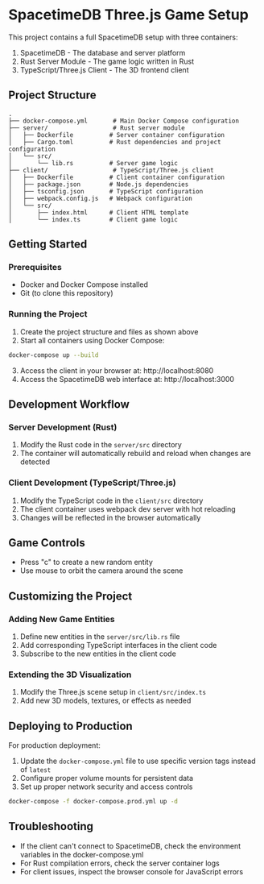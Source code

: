 # SpacetimeDB Three.js Game Setup

This project contains a full SpacetimeDB setup with three containers:
1. SpacetimeDB - The database and server platform
2. Rust Server Module - The game logic written in Rust
3. TypeScript/Three.js Client - The 3D frontend client

## Project Structure

```
.
├── docker-compose.yml       # Main Docker Compose configuration
├── server/                  # Rust server module
│   ├── Dockerfile          # Server container configuration 
│   ├── Cargo.toml          # Rust dependencies and project configuration
│   └── src/
│       └── lib.rs          # Server game logic
├── client/                  # TypeScript/Three.js client
│   ├── Dockerfile          # Client container configuration
│   ├── package.json        # Node.js dependencies
│   ├── tsconfig.json       # TypeScript configuration
│   ├── webpack.config.js   # Webpack configuration
│   └── src/
│       ├── index.html      # Client HTML template
│       └── index.ts        # Client game logic
```

## Getting Started

### Prerequisites

- Docker and Docker Compose installed
- Git (to clone this repository)

### Running the Project

1. Create the project structure and files as shown above
2. Start all containers using Docker Compose:

```bash
docker-compose up --build
```

3. Access the client in your browser at: http://localhost:8080
4. Access the SpacetimeDB web interface at: http://localhost:3000

## Development Workflow

### Server Development (Rust)

1. Modify the Rust code in the `server/src` directory
2. The container will automatically rebuild and reload when changes are detected

### Client Development (TypeScript/Three.js)

1. Modify the TypeScript code in the `client/src` directory  
2. The client container uses webpack dev server with hot reloading
3. Changes will be reflected in the browser automatically

## Game Controls

- Press "c" to create a new random entity
- Use mouse to orbit the camera around the scene

## Customizing the Project

### Adding New Game Entities

1. Define new entities in the `server/src/lib.rs` file
2. Add corresponding TypeScript interfaces in the client code
3. Subscribe to the new entities in the client code

### Extending the 3D Visualization

1. Modify the Three.js scene setup in `client/src/index.ts`
2. Add new 3D models, textures, or effects as needed

## Deploying to Production

For production deployment:

1. Update the `docker-compose.yml` file to use specific version tags instead of `latest`
2. Configure proper volume mounts for persistent data
3. Set up proper network security and access controls

```bash
docker-compose -f docker-compose.prod.yml up -d
```

## Troubleshooting

- If the client can't connect to SpacetimeDB, check the environment variables in the docker-compose.yml
- For Rust compilation errors, check the server container logs
- For client issues, inspect the browser console for JavaScript errors